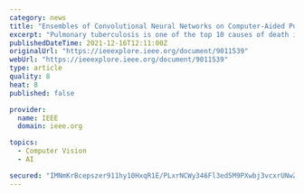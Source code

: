 ```yaml
---
category: news
title: "Ensembles of Convolutional Neural Networks on Computer-Aided Pulmonary Tuberculosis Detection"
excerpt: "Pulmonary tuberculosis is one of the top 10 causes of death in the world in which Latin America represents 3% of the worldwide incidence with a mortality rate of 7.3%. According to goals of World Health Organization to end the global tuberculosis epidemy by 2030,"
publishedDateTime: 2021-12-16T12:11:00Z
originalUrl: "https://ieeexplore.ieee.org/document/9011539"
webUrl: "https://ieeexplore.ieee.org/document/9011539"
type: article
quality: 8
heat: 8
published: false

provider:
  name: IEEE
  domain: ieee.org

topics:
  - Computer Vision
  - AI

secured: "IMNmKrBcepszer911hy10HxqR1E/PLxrNCWy346Fl3ed5M9PXwbj3vcxrUNwZDIQw72C6KAcvMy4MfQ2kWb/v0YHKbrK7MpDq607m9Q8wJFP49M/n4mPP0oOoApTfp5Rv1EkrFZTdLHHF1wXSr9AX69VIpHqF7zIFkZUYPXqZ8LxhLDT7gdHtTaZDrcWTmcg7piIzgSKSbMydN6ufWxyT+2EzDak2NgbQ+APITIKSLxThxPx/jfwun2CqWVnrKaUErA6JIIKfPIXCP6W0fOQPQ/t0dMS4ZNt4WtAjxErVHQNOmDsq7ZCANrQojPGfkqYd2V3e514JEfK/cqDWBQz0FKWIJRJ/JzEbyin0Wt8VBc=;hV003Yc0yT8y6mklqq4Xwg=="
---
```


